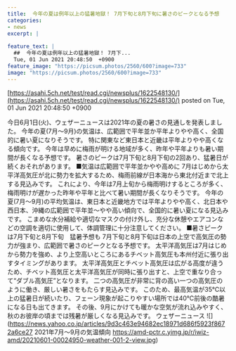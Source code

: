 ```yaml
---
title:  今年の夏は例年以上の猛暑地獄！ 7月下旬と8月下旬に暑さのピークとなる予想  
categories:
- news
excerpt: |
  
feature_text: |
  ##  今年の夏は例年以上の猛暑地獄！ 7月下...
  Tue, 01 Jun 2021 20:48:50  +0900
feature_image: "https://picsum.photos/2560/600?image=733"
image: "https://picsum.photos/2560/600?image=733"
---
```


[https://asahi.5ch.net/test/read.cgi/newsplus/1622548130/](https://asahi.5ch.net/test/read.cgi/newsplus/1622548130/)
posted on Tue, 01 Jun 2021 20:48:50  +0900

<!--more-->

今日6月1日(火)、ウェザーニュースは2021年の夏の暑さの見通しを発表しました。 今年の夏(7月〜9月)の気温は、広範囲で平年並か平年よりやや高く、全国的に暑い夏になりそうです。 特に関東など東日本と近畿は平年よりやや高くなる傾向です。 今年は早めに梅雨が明ける地域が多く、昨年や平年よりも暑い期間が長くなる予想です。 暑さのピークは7月下旬と8月下旬の2回あり、猛暑日が続くおそれがあります。 ■気温は広範囲で平年並かやや高めに 7月はじめから太平洋高気圧が北に勢力を拡大するため、梅雨前線が日本海から東北付近まで北上する見込みです。 これにより、今年は7月上旬から梅雨明けするところが多く、梅雨明けが遅かった昨年や平年と比べて暑い期間が長くなりそうです。 今年の夏(7月〜9月)の平均気温は、東日本と近畿地方では平年よりやや高く、北日本や西日本、沖縄の広範囲で平年並〜やや高い傾向で、全国的に暑い夏になる見込みです。 こまめな水分補給や適切なマスクの付け外し、充分な休憩やエアコンなどの空調を適切に使用して、体調管理に十分注意してください。 ■暑さピークは7月下旬と8月下旬　猛暑予想も 7月下旬と8月下旬は日本の上空で高気圧の勢力が強まり、広範囲で暑さのピークとなる予想です。 太平洋高気圧は7月はじめから勢力を強め、より上空高いところにあるチベット高気圧も本州付近に張り出すタイミングがあります。 太平洋高気圧とチベット高気圧は広がる高度が違うため、チベット高気圧と太平洋高気圧が同時に張り出すと、上空で重なり合って“ダブル高気圧”となります。 二つの高気圧が非常に背の高い一つの高気圧のように働き、厳しい暑さをもたらす見込みです。 このため、最高気温が35℃以上の猛暑日が続いたり、フェーン現象が起こりやすい場所では40℃前後の酷暑になる日も出てきます。 その後、9月にかけても暖かな空気が流れ込みやすく、秋のお彼岸の頃までは残暑が厳しくなる見込みです。 ウェザーニュース ![](https://news.yahoo.co.jp/articles/9d3c463e94682ec18971d686f5923f8672a6ce27 2021年7月〜9月の気温傾向 https://amd-pctr.c.yimg.jp/r/iwiz-amd/20210601-00024950-weather-001-2-view.jpg)
